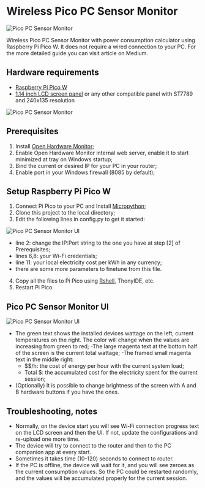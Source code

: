 # Wireless Pico PC Sensor Monitor

![Pico PC Sensor Monitor](https://cdn-images-1.medium.com/max/800/1*dMR_2IIAheAoJv685_tZLw.gif)

Wireless Pico PC Sensor Monitor with power consumption calculator using Raspberry Pi Pico W. It does not require a wired connection to your PC. For the more detailed guide you can visit article on Medium.

## Hardware requirements
- [Raspberry Pi Pico W](https://www.raspberrypi.com/products/raspberry-pi-pico/?variant=raspberry-pi-pico-w)
- [1.14 inch LCD screen panel](https://www.waveshare.com/pico-lcd-1.14.htm) or any other compatible panel with ST7789 and 240x135 resolution

![Pico PC Sensor Monitor](https://cdn-images-1.medium.com/max/800/1*SEf9DrnfulCEGyVRpac4iQ.jpeg)

## Prerequisites
1. Install [Open Hardware Monitor](https://openhardwaremonitor.org/);
2. Enable Open Hardware Monitor internal web server, enable it to start minimized at tray on Windows startup;
3. Bind the current or desired IP for your PC in your router;
4. Enable port in your Windows firewall (8085 by default);

## Setup Raspberry Pi Pico W
1. Connect Pi Pico to your PC and Install [Micropython](https://www.raspberrypi.com/documentation/microcontrollers/micropython.html#drag-and-drop-micropython);
2. Clone this project to the local directory;
3. Edit the following lines in config.py to get it started:

![Pico PC Sensor Monitor UI](https://cdn-images-1.medium.com/max/800/1*rDi2Yaci8IelU5m_WsLkMg.png)

- line 2: change the IP:Port string to the one you have at step [2] of Prerequisites;
- lines 6,8: your Wi-Fi credentials;
- line 11: your local electricity cost per kWh in any currency;
- there are some more parameters to finetune from this file.

4. Copy all the files to Pi Pico using [Rshell](https://github.com/dhylands/rshell), ThonyIDE, etc.
5. Restart Pi Pico


## Pico PC Sensor Monitor UI

![Pico PC Sensor Monitor UI](https://cdn-images-1.medium.com/max/800/1*qGJym1IlQOn8vvtdfmZXfA.png)

- The green text shows the installed devices wattage on the left, current temperatures on the right. The color will change when the values are increasing from green to red;
-The large magenta text at the bottom half of the screen is the current  total wattage;
-The framed small magenta text in the middle right: 
  - $$/h: the cost of energy per hour with the current system load;
  - Total $: the accumulated cost for the electricity spent for the current session;
- (Optionally) It is possible to change brightness of the screen with A and B hardware buttons if you have the ones.

## Troubleshooting, notes
- Normally, on the device start you will see Wi-Fi connection progress text on the LCD screen and then the UI. If not, update the configurations and re-upload one more time.
- The device will try to connect to the router and then to the PC companion app at every start. 
- Sometimes it takes time (10-120) seconds to connect to router.
- If the PC is offline, the device will wait for it, and you will see zeroes as the current consumption values. So the PC could be restarted randomly, and the values will be accumulated properly for the current session.
